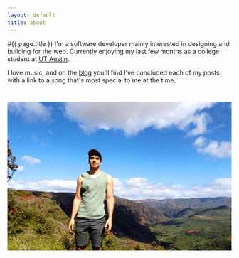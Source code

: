 ```yaml
---
layout: default
title: about
---
```


#{{ page.title }}
I'm a software developer mainly interested in designing and building for the web.
Currently enjoying my last few months as a college student at [UT Austin][ut].

I love music, and on the [blog][blog] you'll find I've concluded each of my posts with a link to a song that's most special to me at the time.

<div style="margin-bottom: 40px"></div>

![me in Hawaii][me]

<div style="margin-bottom: 40px"></div>

[me]: /assets/images/me.png
[blog]: /
[ut]: http://www.cs.utexas.edu/
